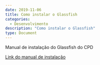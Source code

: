 ```yaml
---
date: 2019-11-06
title: Como instalar o Glassfish 
categories:
  - Desenvolvimento
description: "Como instalar o Glassfish"
type: Document
---
```


Manual de instalação do Glassfish do CPD

<a target="_blank" href="https://alpha.cpd.ufsm.br/desenvolvimento/knowledge-base-doc/blob/master/files/Documenta%C3%A7%C3%A3oDB2.pdf">Link do manual de instalação</a>




